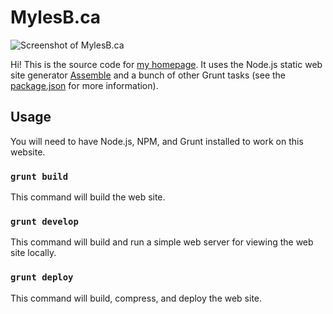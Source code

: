 # MylesB.ca

![Screenshot of MylesB.ca](/designs/screenshot.png?raw=true "Screenshot of MylesB.ca")

Hi! This is the source code for [my homepage](https://mylesb.ca/ "Myles Braithwaite"). It
uses the Node.js static web site generator [Assemble](http://assemble.io/) and a bunch of
other Grunt tasks (see the [package.json](package.json) for more information).

## Usage

You will need to have Node.js, NPM, and Grunt installed to work on this website.

### `grunt build`

This command will build the web site.

### `grunt develop`

This command will build and run a simple web server for viewing the web site locally.

### `grunt deploy`

This command will build, compress, and deploy the web site.
